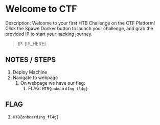 # Welcome to CTF

Description: Welcome to your first HTB Challenge on the CTF Platform! Click the Spawn Docker button to launch your challenge, and grab the provided IP to start your hacking journey.

> IP: [IP_HERE]

## NOTES / STEPS

1. Deploy Machine
2. Navigate to webpage
   1. On webpage we have our flag:
      1. FLAG: `HTB{onboard1ng_fl4g}`

## FLAG

1. `HTB{onboard1ng_fl4g}`

